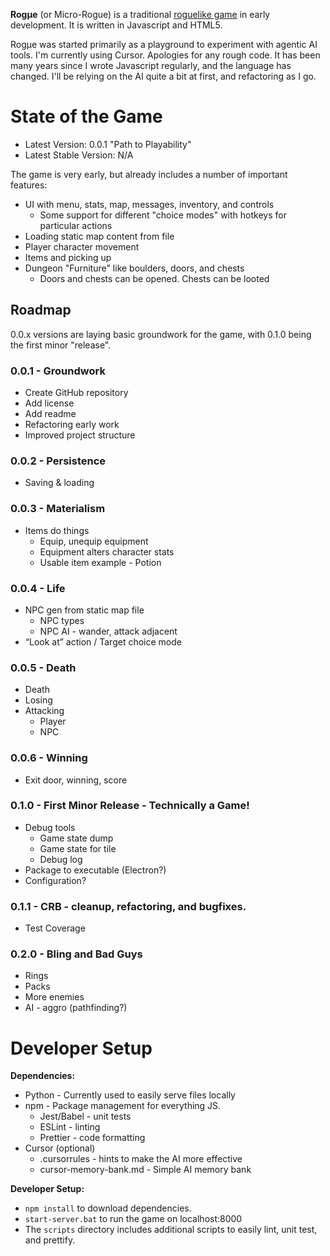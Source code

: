 **Rogµe** (or Micro-Rogue) is a traditional [roguelike game](https://en.wikipedia.org/wiki/Roguelike) in early development. It is written in Javascript and HTML5. 

Rogµe was started primarily as a playground to experiment with agentic AI tools. I'm currently using Cursor. Apologies for any rough code. It has been many years since I wrote Javascript regularly, and the language has changed. I'll be relying on the AI quite a bit at first, and refactoring as I go.

# State of the Game

 - Latest Version: 0.0.1 "Path to Playability"
 - Latest Stable Version: N/A

The game is very early, but already includes a number of important features:

 - UI with menu, stats, map, messages, inventory, and controls
   - Some support for different "choice modes" with hotkeys for particular actions
 - Loading static map content from file
 - Player character movement
 - Items and picking up
 - Dungeon "Furniture" like boulders, doors, and chests
   - Doors and chests can be opened. Chests can be looted

## Roadmap

0.0.x versions are laying basic groundwork for the game, with 0.1.0 being the first minor "release".

### 0.0.1 - Groundwork
 - Create GitHub repository
 - Add license
 - Add readme
 - Refactoring early work
 - Improved project structure

### 0.0.2 - Persistence
 - Saving & loading

### 0.0.3 - Materialism
 - Items do things
   - Equip, unequip equipment
   - Equipment alters character stats
   - Usable item example - Potion

### 0.0.4 - Life
 - NPC gen from static map file
   - NPC types
   - NPC AI - wander, attack adjacent
 - “Look at” action / Target choice mode
	
### 0.0.5 - Death
 - Death
 - Losing
 - Attacking 
   - Player
   - NPC

### 0.0.6 - Winning
 - Exit door, winning, score 

### 0.1.0 - First Minor Release - Technically a Game!
 - Debug tools
   - Game state dump
   - Game state for tile
   - Debug log
 - Package to executable (Electron?)
 - Configuration?

### 0.1.1 - CRB - cleanup, refactoring, and bugfixes.
- Test Coverage

### 0.2.0 - Bling and Bad Guys
 - Rings
 - Packs
 - More enemies
 - AI - aggro (pathfinding?)

# Developer Setup

**Dependencies:**
 - Python - Currently used to easily serve files locally
 - npm - Package management for everything JS.
   - Jest/Babel - unit tests
   - ESLint - linting
   - Prettier - code formatting
 - Cursor (optional)
   - .cursorrules - hints to make the AI more effective
   - cursor-memory-bank.md - Simple AI memory bank

**Developer Setup:**
 - `npm install` to download dependencies.
 - `start-server.bat` to run the game on localhost:8000
 - The `scripts` directory includes additional scripts to easily lint, unit test, and prettify.
